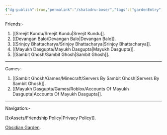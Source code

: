 ```yaml
---
{"dg-publish":true,"permalink":"/shatadru-bose/","tags":["gardenEntry"]}
---
```


Friends:-
1. [[Sreejit Kundu/Sreejit Kundu\|Sreejit Kundu]].
2. [[Devangan Balo/Devangan Balo\|Devangan Balo]].
3. [[Srinjoy Bhattacharya/Srinjoy Bhattacharya\|Srinjoy Bhattacharya]].
4. [[Mayukh Dasgupta/Mayukh Dasgupta\|Mayukh Dasgupta]].
5. [[Sambit Ghosh/Sambit Ghosh\|Sambit Ghosh]].
---
Games:-
1. [[Sambit Ghosh/Games/Minecraft/Servers By Sambit Ghosh\|Servers By Sambit Ghosh]].
2. [[Mayukh Dasgupta/Games/Roblox/Accounts Of Mayukh Dasgupta\|Accounts Of Mayukh Dasgupta]].

---
Navigation:-

[[xAssets/Friendship Policy\|Privacy Policy]].

[Obsidian Garden](https://digitalgarden-obsidian-shatadru.netlify.app/).